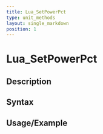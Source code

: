 ```yaml
---
title: Lua_SetPowerPct
type: unit_methods
layout: single_markdown
position: 1
---
```


# Lua_SetPowerPct

## Description

## Syntax

## Usage/Example



